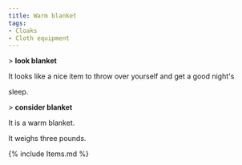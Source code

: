 ```yaml
---
title: Warm blanket
tags:
- Cloaks
- Cloth equipment
---
```


\> **look blanket**

It looks like a nice item to throw over yourself and get a good night's

sleep.

\> **consider blanket**

It is a warm blanket.

It weighs three pounds.

{% include Items.md %}
